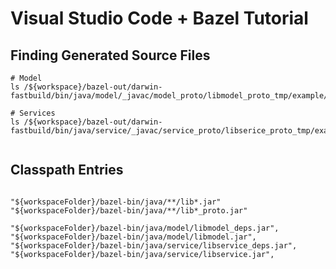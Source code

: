 # Visual Studio Code + Bazel Tutorial



## Finding Generated Source Files

```shell
# Model
ls /${workspace}/bazel-out/darwin-fastbuild/bin/java/model/_javac/model_proto/libmodel_proto_tmp/example/model

# Services
ls /${workspace}/bazel-out/darwin-fastbuild/bin/java/service/_javac/service_proto/libserice_proto_tmp/example/service/*.java


```

## Classpath Entries
```

"${workspaceFolder}/bazel-bin/java/**/lib*.jar"
"${workspaceFolder}/bazel-bin/java/**/lib*_proto.jar"

"${workspaceFolder}/bazel-bin/java/model/libmodel_deps.jar",
"${workspaceFolder}/bazel-bin/java/model/libmodel.jar",
"${workspaceFolder}/bazel-bin/java/service/libservice_deps.jar",
"${workspaceFolder}/bazel-bin/java/service/libservice.jar",

```

